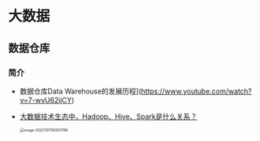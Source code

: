 # 大数据

## 数据仓库



### 简介

- 数据仓库Data Warehouse的发展历程](https://www.youtube.com/watch?v=7-wvU62ijCY)

- [大数据技术生态中，Hadoop、Hive、Spark是什么关系？](https://www.bilibili.com/video/BV1LU4y1e7Ve/?spm_id_from=333.337.search-card.all.click&vd_source=f34c6fbf000c38e6ef25a6a0bdaa8453)

  <img src="https://cdn.jsdelivr.net/gh/huang3eng/mdpic@master/uPic/image-20221101192857196.png" alt="image-20221101192857196" style="zoom:50%;" />